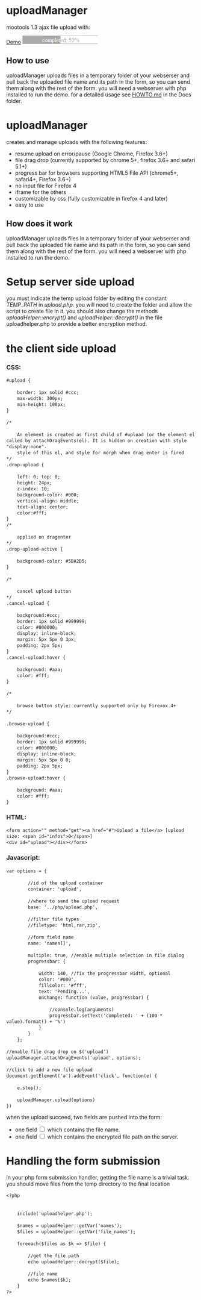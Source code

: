 uploadManager
============

mootools 1.3 ajax file upload with:

[Demo](http://tbela.fragged.org/demos/upload/Demo/)
![Screenshot](http://github.com/tbela99/uploadManager/raw/master/screenshot.png)

How to use
----------

uploadManager uploads files in a temporary folder of your webserser and pull back the uploaded file name and its path in the form, so you can send them along with the rest of the form.
you will need a webserver with php installed to run the demo. 
for a detailed usage see [HOWTO.md](https://github.com/tbela99/uploadManager/blob/master/Docs/HOWTO.md) in the Docs folder.

# uploadManager

creates and manage uploads with the following features:

- resume upload on error/pause (Google Chrome, Firefox 3.6+)
- file drag drop (currently supported by chrome 5+, firefox 3.6+ and safari 5.1+)
- progress bar for browsers supporting HTML5 File API (chrome5+, safari4+, Firefox 3.6+)
- no input file for Firefox 4
- iframe for the others
- customizable by css (fully customizable in firefox 4 and later)
- easy to use

How does it work
---------------------

uploadManager uploads files in a temporary folder of your webserser and pull back the uploaded file name and its path in the form, so you can send them along with the rest of the form.
you will need a webserver with php installed to run the demo.

# Setup server side upload

you must indicate the temp upload folder by editing the constant *TEMP_PATH* in *upload.php*. you will need to create the folder and allow the script to create file in it.
you should also change the methods *uploadHelper::encrypt()* and *uploadHelper::decrypt()* in the file uploadhelper.php to provide a better encryption method.

# the client side upload

### CSS:

	#upload {

		border: 1px solid #ccc;
		max-width: 300px;
		min-height: 100px;
	}

	/*
	
		An element is created as first child of #upload (or the element el called by attachDragEvents(el). It is hidden on creation with style "display:none".
		style of this el, and style for morph when drag enter is fired
	*/
	.drop-upload {
		
		left: 0; top: 0;
		height: 24px;
		z-index: 10;
		background-color: #000;
		vertical-align: middle;
		text-align: center;
		color:#fff;
	}
	/*
	
		applied on dragenter
	*/
	.drop-upload-active {
		
		background-color: #5BA2D5;
	}

	/*

		cancel upload button
	*/
	.cancel-upload {

		background:#ccc;
		border: 1px solid #999999;
		color: #000000;
		display: inline-block;
		margin: 5px 5px 0 3px;
		padding: 2px 5px;
	}
	.cancel-upload:hover {

		background: #aaa;
		color: #fff;
	}
	
	/*

		browse button style: currently supported only by Firexox 4+
	*/

	.browse-upload {

		background:#ccc;
		border: 1px solid #999999;
		color: #000000;
		display: inline-block;
		margin: 5px 5px 0 0;
		padding: 2px 5px;
	}
	.browse-upload:hover {

		background: #aaa;
		color: #fff;
	}

### HTML:

	<form action="" method="get"><a href="#">Upload a file</a> [upload size: <span id="infos">0</span>]
	<div id="upload"></div></form>
	
### Javascript:

	var options = {
			
			//id of the upload container
			container: 'upload',
			
			//where to send the upload request
			base: '../php/upload.php',
			
			//filter file types
			//filetype: 'html,rar,zip',
			
			//form field name
			name: 'names[]',
			
			multiple: true, //enable multiple selection in file dialog
			progressbar: {

				width: 140, //fix the progressbar width, optional
				color: '#000', 
				fillColor: '#fff',
				text: 'Pending...',
				onChange: function (value, progressbar) {
				
					//console.log(arguments)
					progressbar.setText('completed: ' + (100 * value).format() + '%')
				}
			}
		};
	
	//enable file drag drop on $('upload')
	uploadManager.attachDragEvents('upload', options);
	
	//click to add a new file upload
	document.getElement('a').addEvent('click', function(e) {
	
		e.stop();
		
		uploadManager.upload(options)
	})
	
when the upload succeed, two fields are pushed into the form:
-  one field <input name="names[]" type="checkbox"> which contains the file name.
-  one field <input name="file_names[]" type="checkbox"> which contains the encrypted file path on the server.

# Handling the form submission

in your php form submission handler, getting the file name is a trivial task. you should move files from the temp directory to the final location

	<?php
	
	
		include('uploadhelper.php');
		
		$names = uploadHelper::getVar('names');
		$files = uploadHelper::getVar('file_names');
		
		foreeach($files as $k => $file) {
		
			//get the file path
			echo uploadHelper::decrypt($file);
			
			//file name
			echo $names[$k];
		}
	?>


